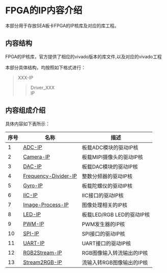 # FPGA的IP内容介绍

本部分用于存放SEA板卡FPGA的IP核库及对应的库工程。

## 内容结构

FPGA的IP核库，官方提供了相应的vivado版本的库文件,以及对应的vivado工程

本部分具体结构，均按照如下格式进行：   
  > XXX-IP
  > > Driver_XXX   
  > > IP   

## 内容组成介绍

具体内容如下表所示：

| 序号 | 名称                                                         | 描述                                       |
| ---- | ------------------------------------------------------------ | ------------------------------------------ |
| 1    | [ADC-IP](/Examples/FPGA-IP/ADC-IP)                           | 板载ADC模块的驱动IP核                        |
| 2    | [Camera-IP](/Examples/FPGA-IP/Camera-IP)                     | 板载MIPI摄像头的驱动IP核                     |
| 3    | [DAC-IP](/Examples/FPGA-IP/DAC-IP)                           | 板载DAC模块的驱动IP核                        |
| 4    | [Frequency-Divider-IP](/Examples/FPGA-IP/Frequency-Divider-IP) | 整数分频器的驱动IP核                       |
| 5    | [Gyro-IP](/Examples/FPGA-IP/Gyro-IP)                         | 板载陀螺仪的驱动IP核                         |
| 6    | [IIC-IP](/Examples/FPGA-IP/IIC-IP)                           | IIC接口的驱动IP核                           |
| 7    | [Image-Process-IP](/Examples/FPGA-IP/Image-Process-IP)       | 图像处理相关的IP核                           |
| 8    | [LED-IP](/Examples/FPGA-IP/LED-IP)                           | 板载LED/RGB LED的驱动IP核                   |
| 9    | [PWM-IP](/Examples/FPGA-IP/PWM-IP)                           | PWM发生器的IP核                             |
| 10   | [SPI-IP](/Examples/FPGA-IP/SPI-IP)                           | SPI接口的驱动IP核                           |
| 11   | [UART-IP](Examples/FPGA-IP/UART-IP)                          | UART接口的驱动IP核                          |
| 12   | [RGB2Stream-IP](/Examples/FPGA-IP/RGB2Stream-IP)             | RGB图像输入转流输出的IP核                    |
| 13   | [Stream2RGB-IP](Examples/FPGA-IP/Stream2RGB-IP)              | 流输入转RGB图像输出的IP核                    |

